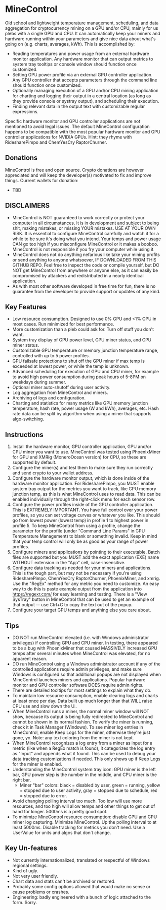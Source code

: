 # MineControl 

Old school and lightweight temperature management, scheduling, and data aggregation for cryptocurrency mining on a GPU and/or CPU, mainly for us plebs with a single GPU and CPU. It can automatically keep your miners and hardware running within your parameters and give nice data about what's going on (e.g. charts, averages, kWh). This is accomplished by:
- Reading temperatures and power usage from an external hardware monitor application. Any hardware monitor that can output metrics to system tray tooltips or console window should function once customized.
- Setting GPU power profile via an external GPU controller application. Any GPU controller that accepts parameters through the command line should function once customized.
- Optionally managing execution of a GPU and/or CPU mining application for charting and logging their output in a central location (as long as they provide console or systray output), and scheduling their execution.
- Finding relevant data in the output text with customizable regular expressions.

Specific hardware monitor and GPU controller applications are not mentioned to avoid legal issues. The default MineControl configuration happens to be compatible with the most popular hardware monitor and GPU controller applications for NVIDIA GPUs. Hint: they rhyme with RidesharePimpo and ChemYesCry RaptorChurner.

## Donations
MineControl is free and open source. Crypto donations are however appreciated and will keep the developer(s) motivated to fix and improve things. Current wallets for donation:
- TBD

## DISCLAIMERS

- MineControl is NOT guaranteed to work correctly or protect your computer in all circumstances. It is in development and subject to being shit, making mistakes, or missing YOUR mistakes. USE AT YOUR OWN RISK. It is essential to configure MineControl carefully and watch it for a while to be sure it's doing what you intend. Your temps and power usage CAN go too high if you misconfigure MineControl or it makes a booboo. MineControl is not responsible if you fry your computer while using it.
- MineControl does not do anything nefarious like take your mining profits or send anything to anyone whatsoever, IF DOWNLOADED FROM THIS GITHUB REPO. Feel free to inspect the code or compile yourself, but DO NOT get MineControl from anywhere or anyone else, as it can easily be compromised by attackers and redistributed in a nearly identical application.
- As with most other software developed in free time for fun, there is no guarantee from the developer to provide support or updates of any kind.

## Key Features

- Low resource consumption. Designed to use 0% GPU and <1% CPU in most cases. Run minimized for best performance. 
- More customization than a pleb could ask for. Turn off stuff you don't want.
- System tray display of GPU power level, GPU miner status, and CPU miner status.
- Customizable GPU temperature or memory junction temperature range, controlled with up to 5 power profiles.
- GPU failsafe protections to shut off the GPU miner if max temp is exceeded at lowest power, or while the temp is unknown.
- Advanced scheduling for execution of GPU and CPU miner, for example to avoid high power consumption during peak hours of 5-8PM on weekdays during summer.
- Optional miner auto-shutoff during user activity.
- Log aggregation from MineControl and miners.
- Archiving of logs and configuration.
- Charting and statistics for many metrics like GPU memory junction temperature, hash rate, power usage (W and kWh), averages, etc. Hash rate data can be split by algorithm when using a miner that supports algo-switching.

## Instructions

1) Install the hardware monitor, GPU controller application, GPU and/or CPU miner you want to use. MineControl was tested using PhoenixMiner for GPU and XMRig (MoneroOcean version) for CPU, so these are supported by default.
2) Configure the miner(s) and test them to make sure they run correctly and send crypto to your wallet address.
3) Configure the hardware monitor output, which is done inside of the hardware monitor application. For RidesharePimpo, you MUST enable system tray output for the metrics you want to track, like GPU memory junction temp, as this is what MineControl uses to read data. This can be enabled individually through the right-click menu for each sensor row.
3) Configure the power profiles inside of the GPU controller application. This is EXTREMELY IMPORTANT. You have full control over your power profiles, so you can set voltage curves or whatever you like. This should go from lowest power (lowest temp) in profile 1 to highest power in profile 5. To keep MineControl from using a profile, change the parameter for the profile (under "Command Line Params" in GPU Temperature Management) to blank or something invalid. Keep in mind that your temp control will only be as good as your range of power profiles.
4) Configure miners and applications by pointing to their executable. Batch files are supported but you MUST add the exact application (EXE) name WITHOUT extension in the "App" cell, case-insensitive.
5) Configure data tracking as needed for your miners and applications. This is the tough part, but may not be necessary if you're using RidesharePimpo, ChemYesCry RaptorChurner, PhoenixMiner, and xmrig. Use the "RegEx" method for any metric you need to customize. An easy way to do this is paste example output from the application into https://regexr.com/ for easy learning and testing. There is a "View SysTray" button in MineControl that can be used to get an example of that output -- use Ctrl+C to copy the text out of the popup.
6) Configure your target GPU temps and anything else you care about. 

## Tips

- DO NOT run MineControl elevated (i.e. with Windows administrator privileges) if controlling GPU and CPU miner. In testing, there appeared to be a bug with PhoenixMiner that caused MASSIVELY increased GPU temps after several minutes when MineControl was elevated, for no apparent reason.
- DO run MineControl using a Windows administrator account if any of the controlled applications require admin privileges, and make sure Windows is configured so that additional popups are not displayed when MineControl launches miners and applications. Popular hardware monitor and GPU controller software DOES require admin rights.
- There are detailed tooltips for most settings to explain what they do.
- To maintain low resource consumption, enable clearing logs and charts at least once per day. Data built up much longer than that WILL raise CPU use and slow down the UI.
- When MineControl runs a miner, the normal miner window will NOT show, because its output is being fully redirected to MineControl and cannot be shown in its normal fashion. To verify the miner is running, check it in Task Manager (Windows). To see miner log entries in MineControl, enable Keep Logs for the miner, otherwise they're just gone, yo. Note: any text coloring from the miner is not kept.
- When MineControl recognizes a log entry from a miner as input for a metric (like when a RegEx match is found), it categorizes the log entry as "Input" and appends what it found. This can be used to debug your data tracking customizations if needed. This only shows up if Keep Logs for the miner is enabled.
- Understanding the MineControl system tray icon: GPU miner is the left bar, GPU power step is the number in the middle, and CPU miner is the right bar. 
  - Miner "bar" colors: black = disabled by user, green = running, yellow = stopped due to user activity, gray = stopped due to schedule, red = stopped due to error.
- Avoid changing polling interval too much. Too low will use more resources, and too high will allow temps and other things to get out of hand for longer. 5000ms is a pretty good spot.
- To minimize MineControl resource consumption: disable GPU and CPU miner log capturing. Minimize MineControl. Up the polling interval to at least 5000ms. Disable tracking for metrics you don't need. Use a UserValue for units and algos that don't change.

## Key Un-features
- Not currently internationalized, translated or respectful of Windows regional settings.
- Kind of ugly.
- Not very user friendly.
- Chart data and stats can't be archived or restored.
- Probably some config options allowed that would make no sense or cause problems or crashes.
- Engineering: badly engineered with a bunch of logic attached to the form. Sorry.
